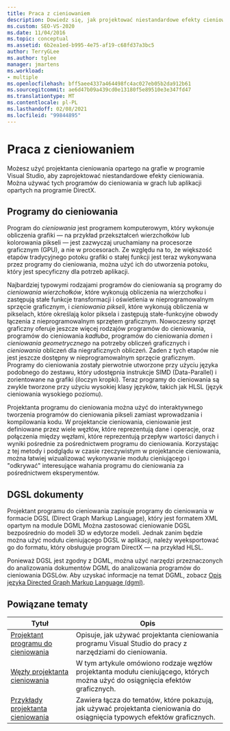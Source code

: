 ```yaml
---
title: Praca z cieniowaniem
description: Dowiedz się, jak projektować niestandardowe efekty cieniowania za pomocą projektanta cieniowania opartego na grafie w programie Visual Studio. Można używać programów do cieniowania w grach lub aplikacji opartych na technologii DirectX.
ms.custom: SEO-VS-2020
ms.date: 11/04/2016
ms.topic: conceptual
ms.assetid: 6b2ea1ed-b995-4e75-af19-c68fd37a3bc5
author: TerryGLee
ms.author: tglee
manager: jmartens
ms.workload:
- multiple
ms.openlocfilehash: bff5aee4337a464498fc4ac027eb05b2da912b61
ms.sourcegitcommit: ae6d47b09a439cd0e13180f5e89510e3e347fd47
ms.translationtype: MT
ms.contentlocale: pl-PL
ms.lasthandoff: 02/08/2021
ms.locfileid: "99844895"
---
```

# <a name="work-with-shaders"></a>Praca z cieniowaniem

Możesz użyć projektanta cieniowania opartego na grafie w programie Visual Studio, aby zaprojektować niestandardowe efekty cieniowania. Można używać tych programów do cieniowania w grach lub aplikacji opartych na programie DirectX.

## <a name="shaders"></a>Programy do cieniowania

Program do *cieniowania* jest programem komputerowym, który wykonuje obliczenia grafiki — na przykład przekształceń wierzchołków lub kolorowania pikseli — jest zazwyczaj uruchamiany na procesorze graficznym (GPU), a nie w procesorach. Ze względu na to, że większość etapów tradycyjnego potoku grafiki o stałej funkcji jest teraz wykonywana przez programy do cieniowania, można użyć ich do utworzenia potoku, który jest specyficzny dla potrzeb aplikacji.

Najbardziej typowymi rodzajami programów do cieniowania są programy do *cieniowania wierzchołków*, które wykonują obliczenia na wierzchołku i zastępują stałe funkcje transformacji i oświetlenia w nieprogramowalnym sprzęcie graficznym, i *cieniowania pikseli*, które wykonują obliczenia w pikselach, które określają kolor piksela i zastępują stałe-funkcyjne obwody łączenia z nieprogramowalnym sprzętem graficznym. Nowoczesny sprzęt graficzny oferuje jeszcze więcej rodzajów programów do cieniowania, programów do cieniowania *kadłuba*, programów do cieniowania *domen* i *cieniowania geometrycznego* na potrzeby obliczeń graficznych i *cieniowania* obliczeń dla niegraficznych obliczeń. Żaden z tych etapów nie jest jeszcze dostępny w nieprogramowalnym sprzęcie graficznym. Programy do cieniowania zostały pierwotnie utworzone przy użyciu języka podobnego do zestawu, który udostępnia instrukcje SIMD (Data-Parallel) i zorientowane na grafiki (iloczyn kropki). Teraz programy do cieniowania są zwykle tworzone przy użyciu wysokiej klasy języków, takich jak HLSL (język cieniowania wysokiego poziomu).

Projektanta programu do cieniowania można użyć do interaktywnego tworzenia programów do cieniowania pikseli zamiast wprowadzania i kompilowania kodu. W projektancie cieniowania, cieniowanie jest definiowane przez wiele węzłów, które reprezentują dane i operacje, oraz połączenia między węzłami, które reprezentują przepływ wartości danych i wyniki pośrednie za pośrednictwem programu do cieniowania. Korzystając z tej metody i podglądu w czasie rzeczywistym w projektancie cieniowania, można łatwiej wizualizować wykonywanie modułu cieniującego i "odkrywać" interesujące wahania programu do cieniowania za pośrednictwem eksperymentów.

## <a name="dgsl-documents"></a>DGSL dokumenty

Projektant programu do cieniowania zapisuje programy do cieniowania w formacie DGSL (Direct Graph Markup Language), który jest formatem XML opartym na module DGML Można zastosować cieniowanie DGSL bezpośrednio do modeli 3D w edytorze modeli. Jednak zanim będzie można użyć modułu cieniującego DGSL w aplikacji, należy wyeksportować go do formatu, który obsługuje program DirectX — na przykład HLSL.

Ponieważ DGSL jest zgodny z DGML, można użyć narzędzi przeznaczonych do analizowania dokumentów DGML do analizowania programów do cieniowania DGSLów. Aby uzyskać informacje na temat DGML, zobacz [Opis języka Directed Graph Markup Language (dgml)](../modeling/customize-code-maps-by-editing-the-dgml-files.md).

## <a name="related-topics"></a>Powiązane tematy

|Tytuł|Opis|
|-----------|-----------------|
|[Projektant programu do cieniowania](../designers/shader-designer.md)|Opisuje, jak używać projektanta cieniowania programu Visual Studio do pracy z narzędziami do cieniowania.|
|[Węzły projektanta cieniowania](../designers/shader-designer-nodes.md)|W tym artykule omówiono rodzaje węzłów projektanta modułu cieniującego, których można użyć do osiągnięcia efektów graficznych.|
|[Przykłady projektanta cieniowania](../designers/how-to-create-a-basic-color-shader.md)|Zawiera łącza do tematów, które pokazują, jak używać projektanta cieniowania do osiągnięcia typowych efektów graficznych.|
